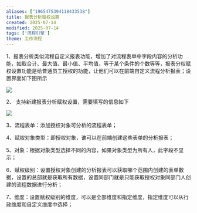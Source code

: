 ```yaml
---
aliases: ["1965475394118433538"]
title: 报表分析赋权设置
created: 2025-07-14
modified: 2025-07-14
tags: ['流程引擎']
theme: 工作流程
---
```


1、报表分析类似流程自定义报表功能，增加了对流程表单中字段内容的分析功能，如取合计、最大值、最小值、平均值，等于某个条件的个数等等，报表分权赋权设置功能是给普通员工授权的功能，让他们可以在前端自定义流程分析报表；设置界面如下图所示

![](https://myhelpdoc.oss-cn-heyuan.aliyuncs.com/mdimages/1afe2c3fa445dc22ab3c78bc9cf00857.jpg)

2、 支持新建报表分析赋权设置，需要填写的信息如下

![](https://myhelpdoc.oss-cn-heyuan.aliyuncs.com/mdimages/a0c06a6fe3f43ec40f4c6c82e02315de.jpg)

3、流程表单：添加授权对象可分析的流程表单；

4、赋权对象类型：即授权对象，谁可以在前端创建这些表单的分析报表；

5、对象：根据对象类型选择不同的内容，如果对象类型为所有人，此字段不显示；

6、赋权级别：设置授权对象创建的分析报表可以获取哪个范围内创建的表单数据，设置的总部就是获取所有数据，设置同部门就是只能获取授权对象同部门人创建的流程数据进行分析；

7、维度：设置赋权级别的维度，可以是全部维度和指定维度，指定维度可以从行政维度和自定义维度中选择；

